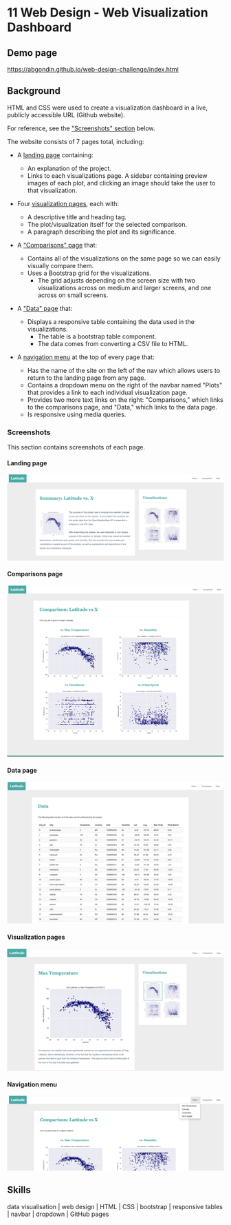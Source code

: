 # 11 Web Design - Web Visualization Dashboard

## Demo page

https://abgondin.github.io/web-design-challenge/index.html

## Background

HTML and CSS were used to create a visualization dashboard in a live, publicly accessible URL (Github website). 

For reference, see the ["Screenshots" section](#screenshots) below.

The website consists of 7 pages total, including:

* A [landing page](#landing-page) containing:
  * An explanation of the project.
  * Links to each visualizations page. A sidebar containing preview images of each plot, and clicking an image should take the user to that visualization.

* Four [visualization pages](#visualization-pages), each with:
  * A descriptive title and heading tag.
  * The plot/visualization itself for the selected comparison.
  * A paragraph describing the plot and its significance.
  
* A ["Comparisons" page](#comparisons-page) that:
  * Contains all of the visualizations on the same page so we can easily visually compare them.
  * Uses a Bootstrap grid for the visualizations.
    * The grid adjusts depending on the screen size with two visualizations across on medium and larger screens, and one across on small screens.
  
* A ["Data" page](#data-page) that:
  * Displays a responsive table containing the data used in the visualizations.
    * The table is a bootstrap table component.
    * The data comes from converting a CSV file to HTML.

* A [navigation menu](#navigation-menu) at the top of every page that:
  * Has the name of the site on the left of the nav which allows users to return to the landing page from any page.
  * Contains a dropdown menu on the right of the navbar named "Plots" that provides a link to each individual visualization page.
  * Provides two more text links on the right: "Comparisons," which links to the comparisons page, and "Data," which links to the data page.
  * Is responsive using media queries.

### Screenshots

This section contains screenshots of each page.

#### <a id="landing-page"></a>Landing page

![Landing page large screen](Images/landingResize.png)

#### <a id="comparisons-page"></a>Comparisons page

![comparison page large screen](Images/comparison-lg.png)

#### <a id="data-page"></a>Data page

![data page large screen](Images/data-lg.png)

#### <a id="visualization-pages"></a>Visualization pages

![visualize page large screen](Images/visualize-lg.png)

#### <a id="navigation-menu"></a>Navigation menu

![nav menu large screen](Images/nav-lg.png)

## Skills

data visualisation | web design | HTML | CSS | bootstrap | responsive tables | navbar | dropdown | GitHub pages
